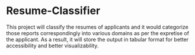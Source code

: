 # Resume-Classifier
This project will classify the resumes of applicants and it would categorize those reports correspondingly into various domains as per the expretise of the applicant.
As a result, it will store the output in tabular format for better accessibility and better visualizability.
